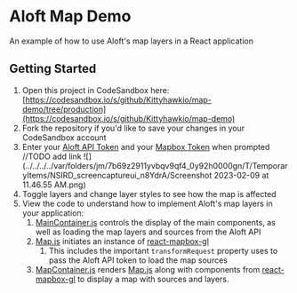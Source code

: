 # Aloft Map Demo
An example of how to use Aloft's map layers in a React application

## Getting Started

1. Open this project in CodeSandbox here: [https://codesandbox.io/s/github/Kittyhawkio/map-demo/tree/production](https://codesandbox.io/s/github/Kittyhawkio/map-demo)
2. Fork the repository if you'd like to save your changes in your CodeSandbox account
3. Enter your [Aloft API Token]() and your [Mapbox Token](https://docs.mapbox.com/help/glossary/access-token/) when prompted //TODO add link
![](../../../../var/folders/jm/7b69z2911yvbqv9qf4_0y92h0000gn/T/TemporaryItems/NSIRD_screencaptureui_n8YdrA/Screenshot 2023-02-09 at 11.46.55 AM.png)
4. Toggle layers and change layer styles to see how the map is affected
5. View the code to understand how to implement Aloft's map layers in your application:
   1. [MainContainer.js](https://github.com/Kittyhawkio/map-demo/blob/production/src/components/MainContainer.js) controls the display of the main components, as well as loading the map layers and sources from the Aloft API
   2. [Map.js](https://github.com/Kittyhawkio/map-demo/blob/production/src/components/Map.js) initiates an instance of [react-mapbox-gl](https://github.com/alex3165/react-mapbox-gl)
      1. This includes the important `transformRequest` property uses to pass the Aloft API token to load the map sources
   3. [MapContainer.js](https://github.com/Kittyhawkio/map-demo/blob/production/src/components/MapContainer.js) renders [Map.js](https://github.com/Kittyhawkio/map-demo/blob/production/src/components/Map.js) along with components from [react-mapbox-gl](https://github.com/alex3165/react-mapbox-gl) to display a map with sources and layers.